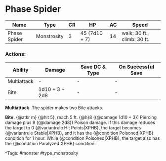 # Phase Spider

| Name | Type | CR | HP | AC | Speed |
|------|------|----|----|----|-------|
| Phase Spider | Monstrosity | 3 | 45 (7d10 + 7) | 14 | walk: 30 ft., climb: 30 ft. |

### Actions:

| Ability | Damage | Save DC & Type | On Successful Save |
|---------|--------|----------------|--------------------|
| Multiattack | - | - | - |
| Bite | 1d10 + 3 + 2d8 | - | - |


**Multiattack.** The spider makes two Bite attacks.

**Bite.** {@atkr m} {@hit 5}, reach 5 ft. {@h}8 ({@damage 1d10 + 3}) Piercing damage plus 9 ({@damage 2d8}) Poison damage. If this damage reduces the target to 0 {@variantrule Hit Points|XPHB}, the target becomes {@variantrule Stable|XPHB}, and it has the {@condition Poisoned|XPHB} condition for 1 hour. While {@condition Poisoned|XPHB}, the target also has the {@condition Paralyzed|XPHB} condition.

^Tags: #monster #type_monstrosity